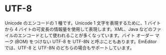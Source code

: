 # UTF-8

Unicode のエンコードの 1 種です。Unicode 1 文字を表現するために、1 バイトから 4 バイトの可変長の情報量を使用して表現します。XML、Java などのファイルのエンコードとして使われることが多くなっています。バイト オーダー マーク (BOM) をつけない UTF-8 を UTF-8N と呼ぶこともあります。EmEditor では、UTF-8 と UTF-8N のどちらの場合もサポートしています。
